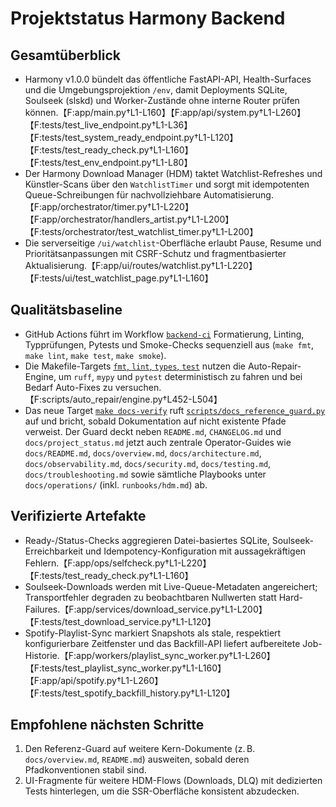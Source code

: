 # Projektstatus Harmony Backend

## Gesamtüberblick
- Harmony v1.0.0 bündelt das öffentliche FastAPI-API, Health-Surfaces und die Umgebungsprojektion `/env`, damit Deployments SQLite, Soulseek (slskd) und Worker-Zustände ohne interne Router prüfen können.【F:app/main.py†L1-L160】【F:app/api/system.py†L1-L260】【F:tests/test_live_endpoint.py†L1-L36】【F:tests/test_system_ready_endpoint.py†L1-L120】【F:tests/test_ready_check.py†L1-L160】【F:tests/test_env_endpoint.py†L1-L80】
- Der Harmony Download Manager (HDM) taktet Watchlist-Refreshes und Künstler-Scans über den `WatchlistTimer` und sorgt mit idempotenten Queue-Schreibungen für nachvollziehbare Automatisierung.【F:app/orchestrator/timer.py†L1-L220】【F:app/orchestrator/handlers_artist.py†L1-L200】【F:tests/orchestrator/test_watchlist_timer.py†L1-L200】
- Die serverseitige `/ui/watchlist`-Oberfläche erlaubt Pause, Resume und Prioritätsanpassungen mit CSRF-Schutz und fragmentbasierter Aktualisierung.【F:app/ui/routes/watchlist.py†L1-L220】【F:tests/ui/test_watchlist_page.py†L1-L160】

## Qualitätsbaseline
- GitHub Actions führt im Workflow [`backend-ci`](../.github/workflows/ci.yml) Formatierung, Linting, Typprüfungen, Pytests und Smoke-Checks sequenziell aus (`make fmt`, `make lint`, `make test`, `make smoke`).
- Die Makefile-Targets [`fmt`, `lint`, `types`, `test`](../Makefile) nutzen die Auto-Repair-Engine, um `ruff`, `mypy` und `pytest` deterministisch zu fahren und bei Bedarf Auto-Fixes zu versuchen.【F:scripts/auto_repair/engine.py†L452-L504】
- Das neue Target [`make docs-verify`](../Makefile) ruft [`scripts/docs_reference_guard.py`](../scripts/docs_reference_guard.py) auf und bricht, sobald Dokumentation auf nicht existente Pfade verweist. Der Guard deckt neben `README.md`, `CHANGELOG.md` und `docs/project_status.md` jetzt auch zentrale Operator-Guides wie `docs/README.md`, `docs/overview.md`, `docs/architecture.md`, `docs/observability.md`, `docs/security.md`, `docs/testing.md`, `docs/troubleshooting.md` sowie sämtliche Playbooks unter `docs/operations/` (inkl. `runbooks/hdm.md`) ab.

## Verifizierte Artefakte
- Ready-/Status-Checks aggregieren Datei-basiertes SQLite, Soulseek-Erreichbarkeit und Idempotency-Konfiguration mit aussagekräftigen Fehlern.【F:app/ops/selfcheck.py†L1-L220】【F:tests/test_ready_check.py†L1-L160】
- Soulseek-Downloads werden mit Live-Queue-Metadaten angereichert; Transportfehler degraden zu beobachtbaren Nullwerten statt Hard-Failures.【F:app/services/download_service.py†L1-L200】【F:tests/test_download_service.py†L1-L120】
- Spotify-Playlist-Sync markiert Snapshots als stale, respektiert konfigurierbare Zeitfenster und das Backfill-API liefert aufbereitete Job-Historie.【F:app/workers/playlist_sync_worker.py†L1-L260】【F:tests/test_playlist_sync_worker.py†L1-L160】【F:app/api/spotify.py†L1-L260】【F:tests/test_spotify_backfill_history.py†L1-L120】

## Empfohlene nächsten Schritte
1. Den Referenz-Guard auf weitere Kern-Dokumente (z. B. `docs/overview.md`, `README.md`) ausweiten, sobald deren Pfadkonventionen stabil sind.
2. UI-Fragmente für weitere HDM-Flows (Downloads, DLQ) mit dedizierten Tests hinterlegen, um die SSR-Oberfläche konsistent abzudecken.
